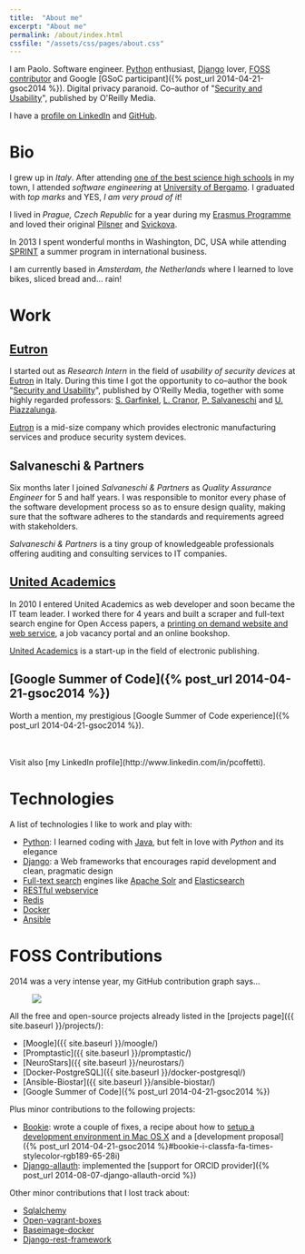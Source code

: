 ```yaml
---
title:  "About me"
excerpt: "About me"
permalink: /about/index.html
cssfile: "/assets/css/pages/about.css"
---
```


I am Paolo.
Software engineer. [Python](https://www.python.org/) enthusiast,
[Django](https://www.djangoproject.com/) lover,
[FOSS contributor](#foss-contributions) and
Google [GSoC participant]({% post_url 2014-04-21-gsoc2014 %}).
Digital privacy paranoid.
Co–author of "[Security and Usability](http://books.google.com/books?id=wDVhy9EyEAEC&lpg=PP1&pg=PA221#v=onepage&q&f=false)", published by O'Reilly Media.

I have a [profile on LinkedIn](http://www.linkedin.com/in/pcoffetti) and [GitHub](https://github.com/nimiq/).

Bio
===
I grew up in *Italy*. After attending [one of the best science high schools](http://www.liceolussana.com)
in my town, I attended *software engineering* at [University of Bergamo](http://www.unibg.it/).
I graduated with *top marks* and YES, *I am very proud of it*!

I lived in *Prague, Czech Republic* for a year during my [Erasmus Programme](http://en.wikipedia.org/wiki/Erasmus_Programme)
and loved their original [Pilsner](http://en.wikipedia.org/wiki/Pilsner_Urquell)
and [Svickova](http://en.wikipedia.org/wiki/Sv%C3%AD%C4%8Dkov%C3%A1).

In 2013 I spent wonderful months in Washington, DC, USA
while attending [SPRINT](http://www.advanse.com/training/sprint-faqs/)
a summer program in international business.

I am currently based in *Amsterdam, the Netherlands* where I learned to love bikes,
sliced bread and... rain!


Work
====

## [Eutron](http://www.eutron.it/)
I started out as *Research Intern* in the field of *usability of security devices*
at [Eutron](http://www.eutron.it/) in Italy.
During this time I got the opportunity to co–author
the book "[Security and Usability](http://books.google.com/books?id=wDVhy9EyEAEC&lpg=PP1&pg=PA221#v=onepage&q&f=false)", published by O'Reilly Media, together with some highly regarded professors:
[S. Garfinkel](http://en.wikipedia.org/wiki/Simson_Garfinkel),
[L. Cranor](https://www.cylab.cmu.edu/education/faculty/cranor.html),
[P. Salvaneschi](http://www.unibg.it/struttura/struttura.asp?cerca=rubrica&rubrica=1&persona=1091&nome=Paolo&cognome=Salvaneschi&titolo=Prof.) and
[U. Piazzalunga](https://www.linkedin.com/profile/view?id=49766601&authType=NAME_SEARCH&authToken=jGyK&locale=en_US&srchid=2869284821413996825098&srchindex=1&srchtotal=2&trk=vsrp_people_res_name&trkInfo=VSRPsearchId%3A2869284821413996825098%2CVSRPtargetId%3A49766601%2CVSRPcmpt%3Aprimary).

[Eutron](http://www.eutron.it/) is a mid-size company which provides electronic manufacturing services
and produce security system devices.


## Salvaneschi & Partners
Six months later I joined *Salvaneschi & Partners* as *Quality Assurance Engineer* for 5 and half years.
I was responsible to monitor every phase of the software development process so as to ensure
design quality, making sure that the software adheres to the standards and requirements agreed
with stakeholders.

*Salvaneschi & Partners* is a tiny group of knowledgeable professionals offering
auditing and consulting services to IT companies.


## [United Academics](http://www.united-academics.org/)
In 2010 I entered United Academics as web developer and soon became the IT team leader.
I worked there for 4 years and built a scraper and full-text search engine for Open Access papers,
a [printing on demand website and web service](http://www.print2book.com/), a job vacancy portal
and an online bookshop.

[United Academics](http://www.united-academics.org/) is a start-up in the field of
electronic publishing.


## [Google Summer of Code]({% post_url 2014-04-21-gsoc2014 %})
Worth a mention, my prestigious [Google Summer of Code experience]({% post_url 2014-04-21-gsoc2014 %}).

<br />
<br />
Visit also [my LinkedIn profile](http://www.linkedin.com/in/pcoffetti).


Technologies  <i class="fa fa-heart"></i>
=============
A list of technologies I like to work and play with:

- [Python](https://www.python.org/): I learned coding with [Java](https://www.java.com), but
felt in love with *Python* and its elegance
- [Django](https://www.djangoproject.com/): a Web frameworks that encourages rapid development
and clean, pragmatic design
- [Full-text search](http://en.wikipedia.org/wiki/Full_text_search) engines like
[Apache Solr](http://lucene.apache.org/solr/) and [Elasticsearch](http://www.elasticsearch.org/)
- [RESTful webservice](http://en.wikipedia.org/wiki/Representational_state_transfer#Applied_to_web_services)
- [Redis](http://redis.io/)
- [Docker](https://www.docker.com/)
- [Ansible](http://www.ansible.com/)



FOSS Contributions
==================
2014 was a very intense year, my GitHub contribution graph says...

<figure>
    <a href="{{ site.baseurl }}/assets/img/about/github-contributions.png">
        <img src="{{ site.baseurl }}/assets/img/about/github-contributions.png">
    </a>
</figure>

All the free and open-source projects already listed in the [projects page]({{ site.baseurl }}/projects/):

- [Moogle]({{ site.baseurl }}/moogle/)
- [Promptastic]({{ site.baseurl }}/promptastic/)
- [NeuroStars]({{ site.baseurl }}/neurostars/)
- [Docker-PostgreSQL]({{ site.baseurl }}/docker-postgresql/)
- [Ansible-Biostar]({{ site.baseurl }}/ansible-biostar/)
- [Google Summer of Code]({% post_url 2014-04-21-gsoc2014 %})

Plus minor contributions to the following projects:

- [Bookie](https://bookie.io/): wrote a couple of fixes, a recipe about how to [setup
a development environment in Mac OS X](https://gist.github.com/nimiq/9746746)
and a [development proposal]({% post_url 2014-04-21-gsoc2014 %}#bookie-i-classfa-fa-times-stylecolor-rgb189-65-28i)
- [Django-allauth](https://github.com/pennersr/django-allauth): implemented the
[support for ORCID provider]({% post_url 2014-08-07-django-allauth-orcid %})

Other minor contributions that I lost track about:

- [Sqlalchemy](https://github.com/zzzeek/sqlalchemy)
- [Open-vagrant-boxes](https://github.com/phusion/open-vagrant-boxes)
- [Baseimage-docker](https://github.com/phusion/baseimage-docker)
- [Django-rest-framework](https://github.com/tomchristie/django-rest-framework)








